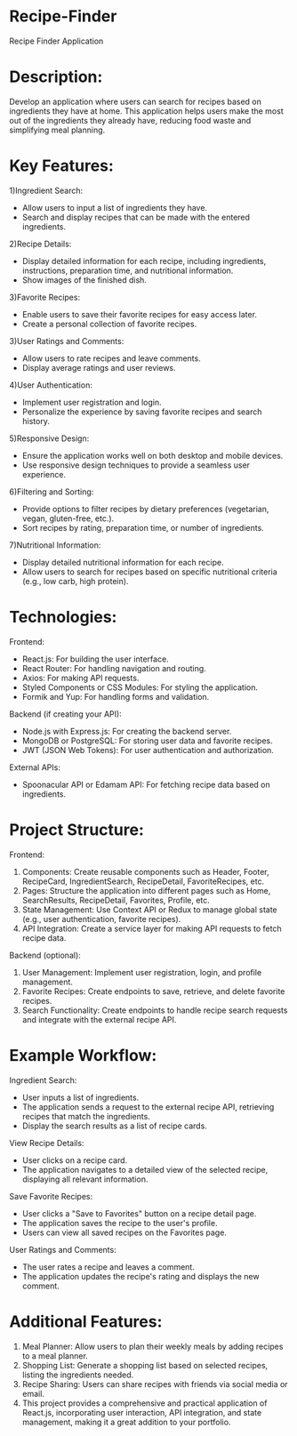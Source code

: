 # Recipe-Finder
Recipe Finder Application

# Description: 
Develop an application where users can search for recipes based on ingredients they have at home. This application helps users make the most out of the ingredients they already have, reducing food waste and simplifying meal planning.

# Key Features:
1)Ingredient Search: 
- Allow users to input a list of ingredients they have.
- Search and display recipes that can be made with the entered ingredients.

2)Recipe Details:
- Display detailed information for each recipe, including ingredients, instructions, preparation time, and nutritional information.
- Show images of the finished dish.

3)Favorite Recipes:
- Enable users to save their favorite recipes for easy access later.
- Create a personal collection of favorite recipes.

3)User Ratings and Comments:
- Allow users to rate recipes and leave comments.
- Display average ratings and user reviews.

4)User Authentication:
- Implement user registration and login.
- Personalize the experience by saving favorite recipes and search history.

5)Responsive Design:
- Ensure the application works well on both desktop and mobile devices.
- Use responsive design techniques to provide a seamless user experience.

6)Filtering and Sorting:
- Provide options to filter recipes by dietary preferences (vegetarian, vegan, gluten-free, etc.).
- Sort recipes by rating, preparation time, or number of ingredients.

7)Nutritional Information:
- Display detailed nutritional information for each recipe.
- Allow users to search for recipes based on specific nutritional criteria (e.g., low carb, high protein).

# Technologies:

Frontend:
- React.js: For building the user interface.
- React Router: For handling navigation and routing.
- Axios: For making API requests.
- Styled Components or CSS Modules: For styling the application.
- Formik and Yup: For handling forms and validation.

Backend (if creating your API):
- Node.js with Express.js: For creating the backend server.
- MongoDB or PostgreSQL: For storing user data and favorite recipes.
- JWT (JSON Web Tokens): For user authentication and authorization.

External APIs:
- Spoonacular API or Edamam API: For fetching recipe data based on ingredients.

# Project Structure:

Frontend:
1. Components: Create reusable components such as Header, Footer, RecipeCard, IngredientSearch, RecipeDetail, FavoriteRecipes, etc.
2. Pages: Structure the application into different pages such as Home, SearchResults, RecipeDetail, Favorites, Profile, etc.
3. State Management: Use Context API or Redux to manage global state (e.g., user authentication, favorite recipes).
4. API Integration: Create a service layer for making API requests to fetch recipe data.

Backend (optional):
1. User Management: Implement user registration, login, and profile management.
2. Favorite Recipes: Create endpoints to save, retrieve, and delete favorite recipes.
3. Search Functionality: Create endpoints to handle recipe search requests and integrate with the external recipe API.

# Example Workflow:

Ingredient Search:
- User inputs a list of ingredients.
- The application sends a request to the external recipe API, retrieving recipes that match the ingredients.
- Display the search results as a list of recipe cards.

View Recipe Details:
- User clicks on a recipe card.
- The application navigates to a detailed view of the selected recipe, displaying all relevant information.

Save Favorite Recipes:
- User clicks a "Save to Favorites" button on a recipe detail page.
- The application saves the recipe to the user's profile.
- Users can view all saved recipes on the Favorites page.

User Ratings and Comments:
- The user rates a recipe and leaves a comment.
- The application updates the recipe's rating and displays the new comment.

# Additional Features:
1. Meal Planner: Allow users to plan their weekly meals by adding recipes to a meal planner.
2. Shopping List: Generate a shopping list based on selected recipes, listing the ingredients needed.
3. Recipe Sharing: Users can share recipes with friends via social media or email.
4. This project provides a comprehensive and practical application of React.js, incorporating user interaction, API integration, and state management, making it a great addition to your portfolio.
